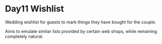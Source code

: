# Day11 Wishlist

Wedding wishlist for guests to mark things they have bought for the couple.

Aims to emulate simliar lists provided by certain web shops, while remaining
completely natural.

